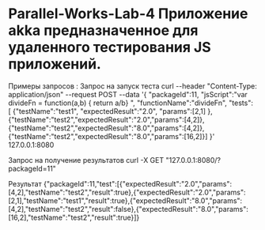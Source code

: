 # Parallel-Works-Lab-4 Приложение akka предназначенное для удаленного тестирования JS приложений.

Примеры запросов :
Запрос на запуск теста
curl --header "Content-Type: application/json" --request POST --data '{ "packageId":11, "jsScript":"var divideFn = function(a,b) { return a/b} ", "functionName":"divideFn", "tests": [ {"testName":"test1", "expectedResult":"2.0", "params":[2,1] },{"testName":"test2","expectedResult":"2.0","params":[4,2]}, {"testName":"test2","expectedResult":"8.0","params":[4,2]},{"testName":"test2","expectedResult":"8.0","params":[16,2]}] }' 127.0.0.1:8080

Запрос на получение результатов
curl -X GET "127.0.0.1:8080/?packageId=11"

Результат
{"packageId":11,"test":[{"expectedResult":"2.0","params":[4,2],"testName":"test2","result":true},{"expectedResult":"2.0","params":[2,1],"testName":"test1","result":true},{"expectedResult":"8.0","params":[4,2],"testName":"test2","result":false},{"expectedResult":"8.0","params":[16,2],"testName":"test2","result":true}]}